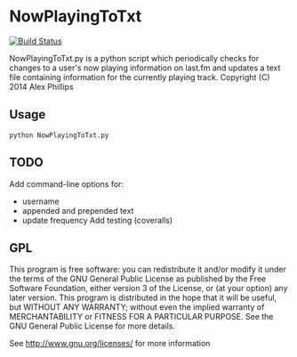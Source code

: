 NowPlayingToTxt
===============

[![Build Status](https://travis-ci.org/alecksphillips/NowPlayingToTxt.png?branch=master)](https://travis-ci.org/alecksphillips/NowPlayingToTxt)

NowPlayingToTxt.py is a python script which periodically checks for
changes to a user's now playing information on last.fm and updates a
text file containing information for the currently playing track.
Copyright (C) 2014  Alex Phillips

Usage
-----

`python NowPlayingToTxt.py`

TODO
----

Add command-line options for:
* username
* appended and prepended text
* update frequency
Add testing (coveralls)

GPL
---

This program is free software: you can redistribute it and/or modify
it under the terms of the GNU General Public License as published by
the Free Software Foundation, either version 3 of the License, or
(at your option) any later version.
This program is distributed in the hope that it will be useful,
but WITHOUT ANY WARRANTY; without even the implied warranty of
MERCHANTABILITY or FITNESS FOR A PARTICULAR PURPOSE.  See the
GNU General Public License for more details.

See <http://www.gnu.org/licenses/> for more information

